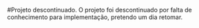 #Projeto descontinuado.
O projeto foi descontinuado por falta de conhecimento para implementação, pretendo um dia retomar.
